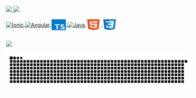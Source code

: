  <div>
  <a href="https://github.com/brunofpinheiro">
  <img height="170em" src="https://github-readme-stats.vercel.app/api?username=brunofpinheiro&show_icons=true&theme=ayu-mirage&include_all_commits=true&count_private=true&hide=issues"/>
  <img height="170em" src="https://github-readme-stats.vercel.app/api/top-langs/?username=brunofpinheiro&layout=compact&langs_count=7&theme=dracula"/>
</div>
  
<div style="display: inline_block"><br>
  <img align="center" alt="Ionic" height="30" width="100" src="https://upload.wikimedia.org/wikipedia/commons/thumb/d/d1/Ionic_Logo.svg/512px-Ionic_Logo.svg.png">
  <img align="center" alt="Angular" height="40" width="40" src="https://cdn3.iconfinder.com/data/icons/logos-3/250/angular-256.png">
  <img align="center" alt="Ts" height="30" width="40" src="https://raw.githubusercontent.com/devicons/devicon/master/icons/typescript/typescript-plain.svg">
  <img align="center" alt="Java" height="40" width="40" src="https://cdn4.iconfinder.com/data/icons/logos-and-brands/512/181_Java_logo_logos-256.png">
  <img align="center" alt="HTML" height="30" width="40" src="https://raw.githubusercontent.com/devicons/devicon/master/icons/html5/html5-original.svg">
  <img align="center" alt="CSS" height="30" width="40" src="https://raw.githubusercontent.com/devicons/devicon/master/icons/css3/css3-original.svg">
</div>
  
##
  
<div> 
  <a href="https://www.linkedin.com/in/bruno-faria-pinheiro/" target="_blank"><img src="https://img.shields.io/badge/-LinkedIn-%230077B5?style=for-the-badge&logo=linkedin&logoColor=white" target="_blank"></a> 
 
  ![Snake animation](https://github.com/brunofpinheiro/brunofpinheiro/blob/output/github-contribution-grid-snake.svg)
 
</div>
